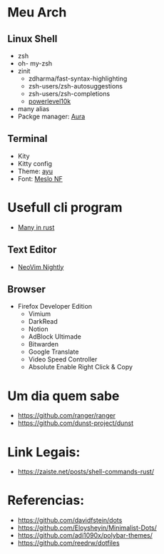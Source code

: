 # Meu Arch

## Linux Shell
  - zsh
  - oh- my-zsh
  - zinit
    - zdharma/fast-syntax-highlighting
    - zsh-users/zsh-autosuggestions
    - zsh-users/zsh-completions
    - [powerlevel10k](https://github.com/romkatv/powerlevel10k#zinit)
  - many alias
  - Packge manager: [Aura](https://github.com/fosskers/aura)

## Terminal
  - Kity
  - Kitty config
  - Theme: [ayu](https://github.com/dexpota/kitty-themes/blob/master/themes/ayu.conf)
  - Font: [Meslo NF](https://aur.archlinux.org/packages/ttf-meslo-nerd-font-powerlevel10k/)

# Usefull cli program
  - [Many in rust](https://zaiste.net/posts/shell-commands-rust/)

## Text Editor
  - [NeoVim Nightly](https://aur.archlinux.org/packages/neovim-nightly/)

## Browser
  - Firefox Developer Edition
    - Vimium
    - DarkRead
    - Notion
    - AdBlock Ultimade
    - Bitwarden
    - Google Translate
    - Video Speed Controller
    - Absolute Enable Right Click & Copy

# Um dia quem sabe
  - https://github.com/ranger/ranger
  - https://github.com/dunst-project/dunst

# Link Legais:
  - https://zaiste.net/posts/shell-commands-rust/

# Referencias:
 - https://github.com/davidfstein/dots
 - https://github.com/Eloysheyin/Minimalist-Dots/
 - https://github.com/adi1090x/polybar-themes/
 - https://github.com/reedrw/dotfiles
